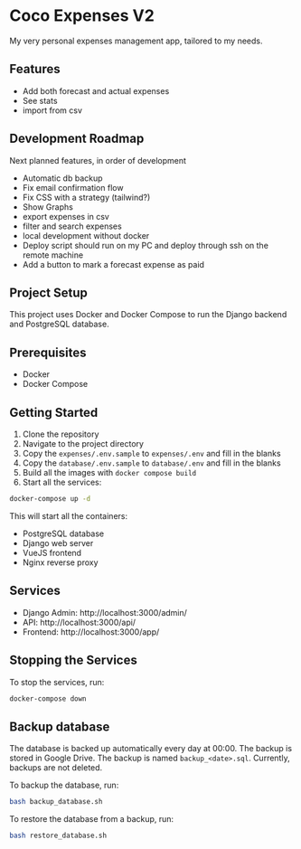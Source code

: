 # Coco Expenses V2
My very personal expenses management app, tailored to my needs.

## Features
- Add both forecast and actual expenses
- See stats
- import from csv

## Development Roadmap
Next planned features, in order of development

- Automatic db backup
- Fix email confirmation flow
- Fix CSS with a strategy (tailwind?)
- Show Graphs
- export expenses in csv
- filter and search expenses
- local development without docker
- Deploy script should run on my PC and deploy through ssh on the remote machine
- Add a button to mark a forecast expense as paid

## Project Setup

This project uses Docker and Docker Compose to run the Django backend and PostgreSQL database.

## Prerequisites

- Docker
- Docker Compose

## Getting Started

1. Clone the repository
2. Navigate to the project directory
3. Copy the `expenses/.env.sample` to `expenses/.env` and fill in the blanks
4. Copy the `database/.env.sample` to `database/.env` and fill in the blanks
5. Build all the images with `docker compose build`
5. Start all the services:

```bash
docker-compose up -d
```

This will start all the containers:
- PostgreSQL database
- Django web server
- VueJS frontend
- Nginx reverse proxy

## Services

- Django Admin: http://localhost:3000/admin/
- API: http://localhost:3000/api/
- Frontend: http://localhost:3000/app/

## Stopping the Services

To stop the services, run:

```bash
docker-compose down
```

## Backup database

The database is backed up automatically every day at 00:00.
The backup is stored in Google Drive.
The backup is named `backup_<date>.sql`.
Currently, backups are not deleted.

To backup the database, run:
```bash
bash backup_database.sh
```

To restore the database from a backup, run:

```bash
bash restore_database.sh
```